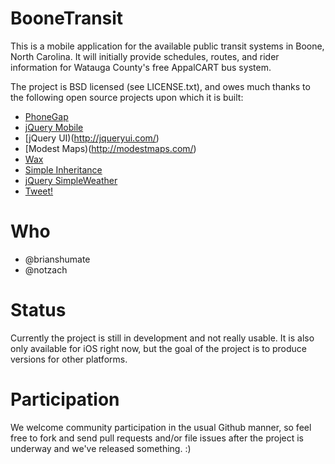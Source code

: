 BooneTransit
============

This is a mobile application for the available public transit systems in Boone, North Carolina. It will initially provide schedules, routes, and rider information for Watauga County's free AppalCART bus system.

The project is BSD licensed (see LICENSE.txt), and owes much thanks to the following open source projects upon which it is built:

 * [PhoneGap](http://www.phonegap.com/)
 * [jQuery Mobile](http://jquerymobile.com/)
 * [jQuery UI)(http://jqueryui.com/)
 * [Modest Maps)(http://modestmaps.com/)
 * [Wax](https://github.com/mapbox/wax)
 * [Simple Inheritance](http://ejohn.org/)
 * [jQuery SimpleWeather](http://plugins.jquery.com/project/simpleWeather)
 * [Tweet!](http://tweet.seaofclouds.com/)

Who
===

 * @brianshumate
 * @notzach

Status
======

Currently the project is still in development and not really usable. It is also only available for iOS right now, but the goal of the project is to produce versions for other platforms.

Participation
=============

We welcome community participation in the usual Github manner, so feel free to fork and send pull requests and/or file issues after the project is underway and we've released something. :)